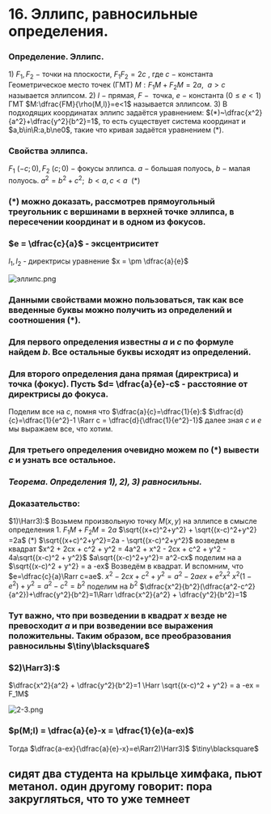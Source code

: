 # 16. Эллипс, равносильные определения.

### Определение. Эллипс.
$1)~F_1, F_2 ~-~$точки на плоскости,
$F_1F_2 =2c$ , где $c~-~$константа
Геометрическое место точек (ГМТ) $M:F_1M+F_2M = 2a, ~~a>c$  называется эллипсом.
$2)~l~-$  прямая, $F~-~$ точка, $е~-$ константа ($0 \le e < 1$)
ГМТ $M:\dfrac{FM}{\rho(M,l)}=e<1$ называется эллипсом.
$3)$ В подходящих координатах эллипс задаётся уравнением:
$(*)~\dfrac{x^2}{a^2}+\dfrac{y^2}{b^2}=1$, то есть существует система координат и
$a,b\in\R:a,b\ne0$, такие что кривая задаётся уравнением $(*)$.

### Свойства эллипса.
$F_1~(-c;0),F_2~(c;0)~-~$фокусы эллипса.
$a~-~$большая полуось, $b~-~$малая полуось.
$a^2 = b^2 + c^2;~~b<a, c<a~~(*)$

### $(*)$ можно доказать, рассмотрев прямоугольный треугольник с вершинами в верхней точке эллипса, в пересечении координат и в одном из фокусов.

### $e = \dfrac{c}{a}$ - эксцентриситет
$l_1, l_2$ - директрисы уравнение $x = \pm \dfrac{a}{e}$

![эллипс.png](%D1%8D%D0%BB%D0%BB%D0%B8%D0%BF%D1%81.png)

### Данными свойствами можно пользоваться, так как все введенные буквы можно получить из определений и соотношения $(*)$.

### Для первого определения известны $a$ и $c$ по формуле найдем $b$. Все остальные буквы исходят из определений.

### Для второго определения дана прямая (директриса) и точка (фокус). Пусть $d= \dfrac{a}{e}-c$ - расстояние от директрисы до фокуса.
Поделим все на $c$, помня что $\dfrac{a}{c}=\dfrac{1}{e}:$ 
$\dfrac{d}{c}=\dfrac{1}{e^2}-1 \Rarr c = \dfrac{d}{\dfrac{1}{e^2}-1}$ 
далее зная $c$ и $e$ мы выражаем все, что хотим.

### Для третьего определения очевидно можем по $(*)$ вывести $c$ и узнать все остальное.

### *Теорема. Определения $1),2),3)$ равносильны.*

### Доказательство: 
$1)\Harr3):$  Возьмем произвольную точку $M$$(x,y)$ на эллипсе в смысле определения $1$.
$F_1M+F_2M=2a$
$\sqrt{(x+c)^2+y^2} + \sqrt{(x-c)^2+y^2} =2a$ $(*)$
$\sqrt{(x+c)^2+y^2}=2a  - \sqrt{(x-c)^2+y^2}$  возведем в квадрат
$x^2 + 2cx + c^2 + y^2 = 4a^2 + x^2 - 2cx + c^2 + y^2 - 4a\sqrt{(x-c)^2 + y^2}$
$a\sqrt{(x-c)^2+y^2}= a^2-cx$ поделим на а
$\sqrt{(x-c)^2 + y^2} = a -ex$
Возведём в квадрат. И вспомним, что $e=\dfrac{c}{a}\Rarr c=ae$.
$x^2-2cx+c^2+y^2=a^2-2aex + e^2x^2$
$x^2(1-e^2) + y^2 = a^2 - c^2=b^2$ поделим на $b^2$
$\dfrac{x^2}{b^2}(\dfrac{a^2-c^2}{a^2})+\dfrac{y^2}{b^2}=1\Rarr \dfrac{x^2}{a^2} + \dfrac{y^2}{b^2}=1$

### Тут важно, что при возведении в квадрат $x$ везде не превосходит $a$ и при возведении все выражения положительны. Таким образом, все преобразования равносильны  $\tiny\blacksquare$

### $2)\Harr3):$
$\dfrac{x^2}{a^2} + \dfrac{y^2}{b^2}=1 \Harr  \sqrt{(x-c)^2 + y^2} = a -ex = F_1M$

![2-3.png](2-3.png)

### $p(M;l) = \dfrac{a}{e}-x = \dfrac{1}{e}(a-ex)$
Тогда $\dfrac{a-ex}{\dfrac{a}{e}-x}=e\Rarr2)\Harr3)$  $\tiny\blacksquare$

## сидят два студента на крыльце химфака, пьют метанол. один другому говорит: пора закругляться, что то уже темнеет